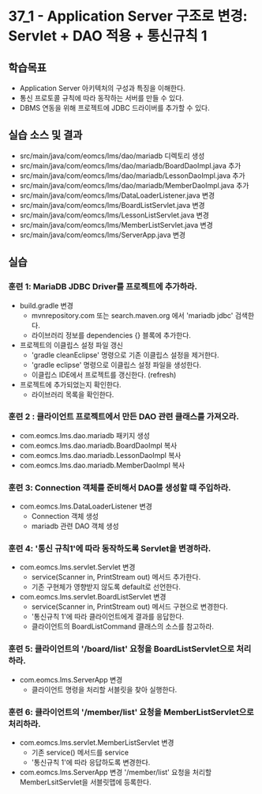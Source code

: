 # 37_1 - Application Server 구조로 변경: Servlet + DAO 적용 + 통신규칙 1

## 학습목표

- Application Server 아키텍처의 구성과 특징을 이해한다.
- 통신 프로토콜 규칙에 따라 동작하는 서버를 만들 수 있다.
- DBMS 연동을 위해 프로젝트에 JDBC 드라이버를 추가할 수 있다. 


## 실습 소스 및 결과

- src/main/java/com/eomcs/lms/dao/mariadb 디렉토리 생성
- src/main/java/com/eomcs/lms/dao/mariadb/BoardDaoImpl.java 추가
- src/main/java/com/eomcs/lms/dao/mariadb/LessonDaoImpl.java 추가
- src/main/java/com/eomcs/lms/dao/mariadb/MemberDaoImpl.java 추가
- src/main/java/com/eomcs/lms/DataLoaderListener.java 변경
- src/main/java/com/eomcs/lms/BoardListServlet.java 변경
- src/main/java/com/eomcs/lms/LessonListServlet.java 변경
- src/main/java/com/eomcs/lms/MemberListServlet.java 변경
- src/main/java/com/eomcs/lms/ServerApp.java 변경

## 실습  

### 훈련 1: MariaDB JDBC Driver를 프로젝트에 추가하라.

- build.gradle 변경
  - mvnrepository.com 또는 search.maven.org 에서 'mariadb jdbc' 검색한다.
  - 라이브러리 정보를 dependencies {} 블록에 추가한다.
- 프로젝트의 이클립스 설정 파일 갱신
  - 'gradle cleanEclipse' 명령으로 기존 이클립스 설정을 제거한다.
  - 'gradle eclipse' 명령으로 이클립스 설정 파일을 생성한다.
  - 이클립스 IDE에서 프로젝트를 갱신한다. (refresh)
- 프로젝트에 추가되었는지 확인한다.
  - 라이브러리 목록을 확인한다.

### 훈련 2 : 클라이언트 프로젝트에서 만든 DAO 관련 클래스를 가져오라.
  
- com.eomcs.lms.dao.mariadb 패키지 생성
- com.eomcs.lms.dao.mariadb.BoardDaoImpl 복사
- com.eomcs.lms.dao.mariadb.LessonDaoImpl 복사
- com.eomcs.lms.dao.mariadb.MemberDaoImpl 복사
  
### 훈련 3: Connection 객체를 준비해서 DAO를 생성할 떄 주입하라.

- com.eomcs.lms.DataLoaderListener 변경
  - Connection 객체 생성
  - mariadb 관련 DAO 객체 생성 
  
### 훈련 4: '통신 규칙1'에 따라 동작하도록 Servlet을 변경하라.

- com.eomcs.lms.servlet.Servlet 변경
  - service(Scanner in, PrintStream out) 메서드 추가한다. 
  - 기존 구현체가 영향받지 않도록 default로 선언한다.
- com.eomcs.lms.servlet.BoardListServlet 변경
  - service(Scanner in, PrintStream out) 메서드 구현으로 변경한다.
  - '통신규칙 1'에 따라 클라이언트에게 결과를 응답한다.
  - 클라이언트의 BoardListCommand 클래스의 소스를 참고하라.
  
### 훈련 5: 클라이언트의 '/board/list' 요청을 BoardListServlet으로 처리하라.

- com.eomcs.lms.ServerApp 변경
  - 클라이언트 명령을 처리할 서블릿을 찾아 실행한다.
  
### 훈련 6: 클라이언트의 '/member/list' 요청을 MemberListServlet으로 처리하라.

- com.eomcs.lms.servlet.MemberListServlet 변경
  - 기존 service() 메서드를 service
  - '통신규칙 1'에 따라 응답하도록 변경한다.
- com.eomcs.lms.ServerApp 변경
  '/member/list' 요청을 처리할 MemberLsitServlet을 서블릿맵에 등록한다.
  
  
  
  
   






